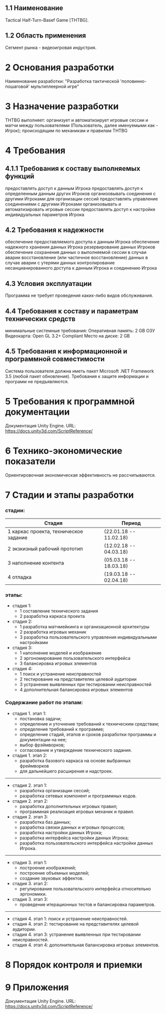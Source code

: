 ## 1.1 Наименование
Tactical Half-Turn-Basef Game [THTBG].

## 1.2 Область применения
Сегмент рынка - видеоигровая индустрия.

# 2 Основания разработки
Наименование разработки: "Разработка тактической 'половинно-пошаговой' мультиплеерной игре"

# 3 Назначение разработки
THTBG выполняет:
организует и автоматизирует игровые сессии и матчи между пользователями (Пользователь, далее именуемыми как - Игрок);
происходящим по механикам и правилам THTBG

# 4 Требования
## 4.1.1 Требования к составу выполняемых функций

предоставлять доступ к данным Игрока
предоставлять доступ к определенным данным других Игроков
организовывать соединения с другими Игроками для организации сессий
предоставлять управление соединениями с другими Игроками
организовывать и автоматизировать игровые сессии
предоставлять доступ к настройке индивидуальных параметров Игрока 

## 4.2 Требования к надежности
обеспечение предоставляемого доступа к данным Игрока
обеспечение надежного хранения данных Игрока
резервирование данных Игроков
обеспечение сохранения данных о выполняемой сессии в случаи аварии
восстановление (или частичное восстановление) данных в случае аварии с утерями данных
контролирование несанцианированного доступа к данным Игрока и соединению Игрока

## 4.3 Условия эксплуатации
Программа не требует проведения каких-либо видов обслуживания.
## 4.4 Требования к составу и параметрам технических средств
минимальные системные требования:
Оперативная память: 2 GB ОЗУ
Видеокарта: Open GL 3.2+ Compliant
Место на диске: 2 GB

## 4.5 Требования к информационной и программной совместимости
Система пользователя должна иметь пакет Microsoft .NET Framework 3.5 (любой пакет обновления).
Требования к защите информации и программ не предъявляются.

# 5 Требования к программной документации
Документация Unity Engine. URL: https://docs.unity3d.com/ScriptReference/

# 6 Технико-экономические показатели
Ориентировочная экономическая эффективность не рассчитываются.

# 7 Стадии и этапы разработки
### стадии:
Стадия | Период
-------|-------
1 каркас проекта, техническое задание | (22.01.18 -- 11.02.18)
2 экзкизный рабочий прототип | (12.02.18 -- 04.03.18)
3 наполнение контента | (05.03.18 -- 18.03.18)
4 отладка | (19.03.18 -- 02.04.18)

### этапы:
- стадия 1:
  -  1 составление технического задания
  -  2 разработка каркаса проекта
- стадия 2:
  -  1 разработка матчмейкинга и организационной архитектуры
  -  2 разработка игровых механик
  -  3 разработка пользовательского управления индивидуальными настройками
- стадия 3:
  -  1 наполнение моделей и изображение
  -  2 эргономирование пользовательского интерфейса
  -  3 балансировка игровых элементов
- стадия 4:
  -  1 поиск и устранение неисправностей
  -  2 тестирование на представителях целевой аудитории
  -  3 устранение выявленных при тестировании неисправностей
  -  4 дополнительная балансировка игровых элементов

### Содержание работ по этапам:
- стадия 1. этап 1:
  -  постановка задачи;
  -  определение и уточнение требований к техническим средствам;
  -  определение требований к программе;
  -  определение стадий, этапов и сроков разработки программы и документации на нее;
  -  выбор фрэймворков;
  -  согласование и утверждение технического задания.
- стадия 1. этап 2:
  -  разработка базового каркаса на основе выбранных фреймворков
  -   для дальнейшего расширения и надстроек.
---
- стадия 2. этап 1:
  -  разработка организации сессий;
  -  разработка сетевых компонент и программных кодов.
- стадия 2. этап 2:
  -  разработка дополнительных игровых правил;
  -  программная реализация игровых механик и правил.
- стадия 2. этап 3:
  -  разработка баз данных;
  -  разработка связки данных и игровых процессов;
  -  разработка настройки данных Игрока;
    -  разработка интерфейса настройки данных Игрока;
    -  разработка пользовательского интерфейса настройки данных Игрока.
---
- стадия 3. этап 1:
  - построение изображений;
  - построение объемных моделей;
  - создание звуковых эффектов.
- стадия 3. этап 2:
  - регулирование пользовательского интерфейса относительно эргономики.
- стадия 3. этап 3:
  - проведение итерационных тестов и балансировка параметров.
---  
- стадия 4. этап 1: поиск и устранение неисправностей.
- стадия 4. этап 2: тестирование на представителях целевой аудитории.
- стадия 4. этап 3: устранение выявленных при тестировании неисправностей.
- стадия 4. этап 4: дополнительная балансировка игровых элементов.


# 8 Порядок контроля и приемки

# 9 Приложения 
Документация Unity Engine. URL: https://docs.unity3d.com/ScriptReference/
